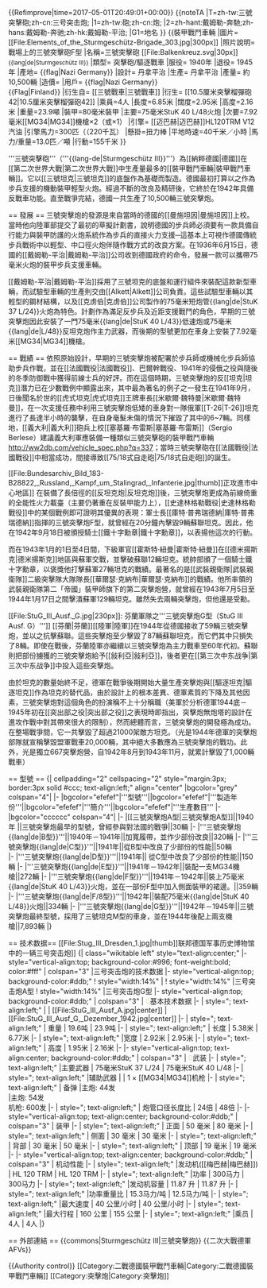 {{Refimprove|time=2017-05-01T20:49:01+00:00}}
{{noteTA
|T=zh-tw:三號突擊砲;zh-cn:三号突击炮;
|1=zh-tw:砲;zh-cn:炮;
|2=zh-hant:戴姆勒-奔馳;zh-hans:戴姆勒-奔驰;zh-hk:戴姆勒-平治;
|G1=地名
}}
{{裝甲戰鬥車輛
|圖片=[[File:Elements_of_the_Sturmgeschütz-Brigade_303.jpg|300px]]
|照片說明=戰場上的三號突擊砲F型
|名稱=三號突擊砲 [[File:Balkenkreuz.svg|30px]]<br /><small>{{lang|de|Sturmgeschütz III}}</small>
|類型= 突擊砲/驅逐戰車
|服役= 1940年
|退役= 1945年
|產地= {{flag|Nazi Germany}}
|設計= 丹拿平治
|生產= 丹拿平治
|產量= 約10,500輛
|造價= 
|用戶= {{flag|Nazi Germany}}<br />{{Flag|Finland}} 
|衍生自= [[三號戰車|三號戰車]]
|衍生= [[10.5厘米突擊榴彈砲42|10.5厘米突擊榴彈砲42]]
|乘員=4人
|長度=6.85米
|闊度=2.95米
|高度=2.16米
|重量=23.9噸
|裝甲=80毫米裝甲
|主要=75毫米StuK 40 L/48火炮
|次要=7.92毫米[[MG34|MG34]]機槍×2（或×1）
|引擎= [[迈巴赫|迈巴赫]]HL120TRM V12汽油
|引擎馬力=300匹（（220千瓦）
|懸掛=扭力棒
|平地時速=40千米／小時
|馬力/重量=13.0匹／噸
|行動=155千米
}}

'''三號突擊砲'''（'''{{lang-de|Sturmgeschütz III}}'''）為[[納粹德國|德國]]在[[第二次世界大戰|第二次世界大戰]]中生產量最多的[[裝甲戰鬥車輛|裝甲戰鬥車輛]]。它以[[三號坦克|三號坦克]]的底盤作為基礎而製造。德國最初打算以之作為步兵支援的機動裝甲輕型火炮。經過不斷的改良及精研後，它終於在1942年具備反戰車功能。直至戰爭完結，德國一共生產了10,500輛三號突擊炮。

== 發展 ==
三號突擊炮的發源是來自當時的德國的[[曼施坦因|曼施坦因]]上校。當時他向陸軍部提交了最初的草擬計劃書，說明德國的步兵師必須要有一款具備自行能力與裝甲防護的火炮系統作為步兵的直接火力支援─這基本上可視作德國傳統步兵戰術中以輕型、中口徑火炮伴隨作戰方式的改良方案。在1936年6月15日，德國的[[戴姆勒-平治|戴姆勒-平治]]公司收到德國政府的命令，發展一款可以攜帶75毫米火炮的裝甲步兵支援車輛。

[[戴姆勒-平治|戴姆勒-平治]]採用了三號坦克的底盤和運行組件來裝配這款新型車輛，而試驗型車輛的生產則交由[[Alkett|Alkett]]公司負責。這些試驗型車輛以其輕型的鋼材結構，以及[[克虏伯|克虏伯]]公司製作的75毫米短炮管{{lang|de|StuK 37 L/24}}火炮為特色。計劃作為滿足反步兵及近距支援戰鬥的角色，早期的三號突擊炮因此安裝了一門75毫米{{lang|de|StuK 40 L/43}}低速炮或75毫米{{lang|de|L/48}}反坦克炮作主力武器，而後期的型號更加在車身上安裝了7.92毫米[[MG34|MG34]]機槍。

== 戰績 ==
依照原始設計，早期的三號突擊炮被配署於步兵師或機械化步兵師協助步兵作戰，並在[[法國戰役|法國戰役]]、巴爾幹戰役、1941年的侵俄之役與隨後的冬季防御戰中獲得前線士兵的好評。而在這個時期，三號突擊炮的反[[坦克|坦克]]潛力已在少數戰例中顯露出來，其中最為著名的例子之一發生在1941年9月，日後聞名於世的[[虎式坦克|虎式坦克]]王牌車長[[米歇爾·魏特曼|米歇爾·魏特曼]]，在一次支援任務中利用三號突擊炮低矮的車身對一隊俄軍[[T-26|T-26]]坦克進行了長達半小時的襲擊，在自身毫髮未傷的情況下摧毀了其中的6~7輛。同樣地，[[義大利|義大利]]砲兵上校[[塞基羅·布雷斯|塞基羅·布雷斯]]（Sergio Berlese）建議義大利軍應裝備一種類似三號突擊砲的裝甲戰鬥車輛<ref>http://ww2db.com/vehicle_spec.php?q=337</ref>；當時三號突擊砲在[[法國戰役|法國戰役]]中相當成功，間接導致[[75/18式自走砲|75/18式自走砲]]的誕生。

[[File:Bundesarchiv_Bild_183-B28822,_Russland,_Kampf_um_Stalingrad,_Infanterie.jpg|thumb]]正攻進市中心地區]]
在裝備了長倍徑的[[反坦克炮|反坦克炮]]後，三號突擊炮更成為前線倚重的全能性火力載臺（主要仍著重在反裝甲能力上），[[史達林格勒戰役|史達林格勒戰役]]中的某個戰例即可證明其優異的表現：軍士長[[庫特·普弗瑞德納|庫特·普弗瑞德納]]指揮的三號突擊炮F型，就曾經在20分鐘內擊毀9輛蘇聯坦克。因此，他在1942年9月18日被頒授騎士[[鐵十字勳章|鐵十字勳章]]，以表揚他這次的行動。

而在1943年1月的1日至4日間，下級軍官[[霍斯特·紐曼|霍斯特·紐曼]]在[[德米揚斯克|德米揚斯克]]地區與蘇軍交戰，並擊破蘇聯12輛坦克。統帥部頒了一個騎士鐵十字勳章，以褒獎他打擊蘇軍27輛坦克的戰績。最著名的是[[武裝親衛隊|武裝親衛隊]]二級突擊隊大隊隊長[[華爾瑟·克納布|華爾瑟·克納布]]的戰績。他所率領的武裝親衛隊第二「帝國」裝甲師旗下的第二突擊炮營，就曾經在1943年7月5日至1944年1月17日之間擊潰蘇軍129輛坦克。雖然失去兩輛突擊炮，但他還是受勳。

[[File:StuG_III_Ausf._G.jpg|230px]]: 芬蘭軍隊之'''三號突擊炮G型（StuG III Ausf. G）''']]
[[芬蘭|芬蘭]][[陸軍|陸軍]]在1944年從德國接收了59輛三號突擊炮，並以之抗擊蘇聯。這些突擊炮至少擊毀了87輛蘇聯坦克，而它們其中只損失了8輛。即使在戰後，芬蘭陸軍亦繼續以三號突擊炮為主力戰車至60年代初。蘇聯則把部份擄獲的三號突擊炮給予[[敍利亞|敍利亞]]，後者更在[[第三次中东战争|第三次中东战争]]中投入這些突擊炮。

由於坦克的數量始終不足，德軍在戰爭後期開始大量生產突擊炮與[[驅逐坦克|驅逐坦克]]作為坦克的替代品，由於設計上的根本差異、德軍素質的下降及其他因素，三號突擊炮對這個角色的扮演稱不上十分稱職（美軍於分析德軍1944底－1945年初在[[突出部之役|突出部之役]]之表現時即指出，突擊炮無炮塔的設計在進攻作戰中對其帶來很大的限制），然而總體而言，三號突擊炮的開發極為成功。在整場戰爭間，它一共擊毀了超過21000架敵方坦克。（光是1944年德軍的突擊炮部隊就宣稱擊毀盟軍戰車20,000輛，其中絕大多數應為三號突擊炮的戰功。此外，光是獨立667突擊炮營，自1942年8月到1943年11月，就累計擊毀了1,000輛戰車）

== 型號 ==
{| cellpadding="2" cellspacing="2" style="margin:3px; border:3px solid #ccc; text-align:left;" align="center"
|bgcolor="grey" colspan="4"|
|- 
|bgcolor="efefef"|'''型號'''||bgcolor="efefef"|'''製造年份'''||bgcolor="efefef"|'''簡介'''||bgcolor="efefef"|'''生產數目'''
|-
|bgcolor="cccccc" colspan="4"|
|-
|[[三號突擊炮A型|三號突擊炮A型]]||1940年 ||三號突擊炮最早的型號，曾經參與對法國的戰爭||30輛
|-
|'''三號突擊炮{{lang|de|B型}}'''||1940年－1941年||加寬履帶，並作少部份改良||320輛 
|-
|'''三號突擊炮{{lang|de|C型}}'''||1941年||從B型中改良了少部份的性能||50輛  
|-
|'''三號突擊炮{{lang|de|D型}}'''||1941年|| 從C型中改良了少部份的性能||150輛 
|-
|'''三號突擊炮{{lang|de|E型}}'''||1941年－1942年||裝配一支MG34機槍||272輛 
|-
|'''三號突擊炮{{lang|de|F型}}'''||1941年－1942年||裝上75毫米{{lang|de|StuK 40 L/43}}火炮，並在一部份F型中加入側面裝甲的裙邊。||359輛 
|-
|'''三號突擊炮{{lang|de|F/8型}}'''||1942年||裝配75毫米{{lang|de|StuK 40 L/48}}火炮||334輛 
|-
|'''三號突擊炮{{lang|de|G型}}'''||1942年－1945年||三號突擊炮最終型號，採用了三號坦克M型的車身，並在1944年後配上兩支機槍||7,893輛 
|}

== 技术数据==
[[File:Stug_III_Dresden_1.jpg|thumb]]联邦德国军事历史博物馆中的一辆三号突击炮]]
{| class="wikitable left" style="text-align:center;"
|- style="vertical-align:top; background-color:#996; font-weight:bold; color:#fff"
| colspan="3" |三号突击炮的技术数据
|- style="vertical-align:top; background-color:#ddb;"
! style="width:14%" |
! style="width:14%" |三号突击炮A型
! style="width:14%" |三号突击炮G型
|- style="vertical-align:top; background-color:#ddb;"
| colspan="3" | <span style="color:#ddb;"> 0</span>基本技术数据
|-
| style="; text-align:left;" | 
| [[File:StuG_III_Ausf_A.jpg|center]]
| [[File:StuG_III_Ausf_G,_Dezember_1942.jpg|center]]
|-
| style="; text-align:left;" | 重量
| 19.6吨
| 23.9吨
|-
| style="; text-align:left;" | 长度
| 5.38米
| 6.77米
|-
| style="; text-align:left;" |宽度
| 2.92米
| 2.95米
|-
| style="; text-align:left;" | 高度
| 1.95米
| 2.16米
|-
|- style="vertical-align:top; text-align:center; background-color:#ddb;"
| colspan="3" | <span style="color:#ddb;"> 0</span>武装
|-
| style="; text-align:left;" |主要武器
| 75毫米StuK 37 L/24
| 75毫米StuK 40 L/48
|-
| style="; text-align:left;" |辅助武器
| 
| 1 × [[MG34|MG34]]机枪
|-
| style="; text-align:left;" | 备弹
|主炮: 44发<br />
|主炮: 54发<br />机枪: 600发
|-
| style="; text-align:left;" | 炮管口径长度比
| 24倍
| 48倍
|-
|- style="vertical-align:top; text-align:center; background-color:#ddb;"
| colspan="3" | 装甲
|-
| style="; text-align:left;" | 正面
| 50 毫米 
| 80 毫米 
|-
| style="; text-align:left;" | 侧面
| 30 毫米 
| 30 毫米
|-
| style="; text-align:left;" | 背部
| 30 毫米
| 50 毫米
|-
| style="; text-align:left;" | 顶部
| 19 毫米
| 19 毫米
|-
|- style="vertical-align:top; text-align:center; background-color:#ddb;"
| colspan="3" | 机动性能
|-
| style="; text-align:left;" |发动机([[梅巴赫|梅巴赫]])
| HL 120 TRM
| HL 120 TRM
|-
| style="; text-align:left;" |功率
| 300马力 
| 300马力 
|-
| style="; text-align:left;" |发动机容量
| 11.87 升
| 11.87 升
|-
| style="; text-align:left;" |功率重量比
| 15.3马力/吨
| 12.5马力/吨
|-
| style="; text-align:left;" |最大速度
| 40 公里/小时
| 40 公里/小时
|-
| style="; text-align:left;" |最大行程
| 160 公里 
| 155 公里 
|-
| style="; text-align:left;" |乘员
| 4人
| 4人
|}

== 外部連結 ==
{{commons|Sturmgeschütz III|三號突擊炮}}
{{二次大戰德軍AFVs}}

{{Authority control}}
[[Category:二戰德國裝甲戰鬥車輛|Category:二戰德國裝甲戰鬥車輛]]
[[Category:突擊炮|Category:突擊炮]]